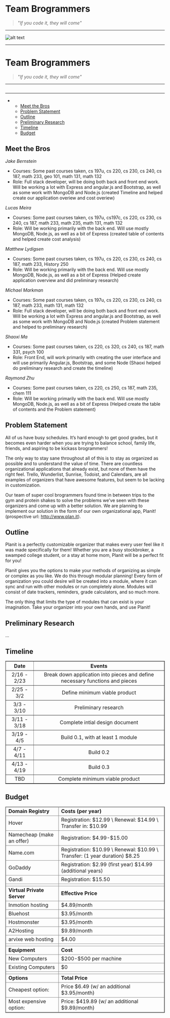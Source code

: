 # Team Brogrammers

> "*If you code it, they will come"*

---


![alt text](http://hsto.org/getpro/habr/comment_images/149/047/4eb/1490474ebb013d073ecd9c05c76b46dc.png)

---


<body class="markdown haroopad">
<h1 id="team-brogrammers"><a name="team-brogrammers" href="#team-brogrammers"></a>Team Brogrammers</h1><blockquote>
<p>"<em>If you code it, they will come"</em></p>
</blockquote><hr class="underscore"><p><img src="http://hsto.org/getpro/habr/comment_images/149/047/4eb/1490474ebb013d073ecd9c05c76b46dc.png" alt=""></p><hr class="underscore"><p class="toc" style="undefined"></p><ul>
<li><ul>
<li><span class="title">
<a href="#meet-the-bros" title="Meet the Bros">Meet the Bros</a>
</span>
<!--span class="number">
0
</span-->
</li>
<li><span class="title">
<a href="#problem-statement" title="Problem Statement">Problem Statement</a>
</span>
<!--span class="number">
1
</span-->
</li>
<li><span class="title">
<a href="#outline" title="Outline">Outline</a>
</span>
<!--span class="number">
2
</span-->
</li>
<li><span class="title">
<a href="#preliminary-research" title="Preliminary Research">Preliminary Research</a>
</span>
<!--span class="number">
3
</span-->
</li>
<li><span class="title">
<a href="#timeline" title="Timeline">Timeline</a>
</span>
<!--span class="number">
4
</span-->
</li>
<li><span class="title">
<a href="#budget" title="Budget">Budget</a>
</span>
<!--span class="number">
5
</span-->
</li>
</ul>
</li>

</ul>
<p></p><h2 id="meet-the-bros"><a name="meet-the-bros" href="#meet-the-bros"></a>Meet the Bros</h2><p><em class="underline">Jake Bernstein</em></p><ul>
<li>Courses:  Some past courses taken, cs 197u,  cs 220, cs 230, cs 240, cs 187, math 233, geo 101,  math 131, math 132</li><li>Role: Full stack developer, will be doing both back and front end work. Will be working a lot with Express and angular.js and Bootstrap, as well as some work with MongoDB and Node.js (created Timeline and helped create our application overiew and cost overiew)</li></ul><p><em class="underline">Lucas Meira</em></p><ul>
<li>Courses:  Some past courses taken, cs 197u, cs197c,  cs 220, cs 230, cs 240, cs 187, math 233, math 235, math 131, math 132</li><li>Role: Will be working primarily with the back end. Will use mostly MongoDB, Node.js, as well as a bit of Express (created table of contents and helped create cost analysis)</li></ul><p><em class="underline">Matthew Lydigsen</em></p><ul>
<li>Courses:  Some past courses taken, cs 197u,  cs 220, cs 230, cs 240, cs 187, math 233, History 250</li><li>Role: Will be working primarily with the back end. Will use mostly MongoDB, Node.js, as well as a bit of Express (Helped create application overview and did preliminary research)</li></ul><p><em class="underline">Michael Markman</em></p><ul>
<li>Courses:  Some past courses taken, cs 197u,  cs 220, cs 230, cs 240, cs 187, math 233,  math 131, math 132</li><li>Role: Full stack developer, will be doing both back and front end work. Will be working a lot with Express and angular.js and Bootstrap, as well as some work with MongoDB and Node.js (created Problem statement and helped to preliminary research)</li></ul><p><em class="underline">Shaoxi Ma</em></p><ul>
<li>Courses: Some past courses taken,  cs 220, cs 320, cs 240, cs 187, math 331,  psych 100</li><li>Role: Front End, will work primarily with creating the user interface and will use primarily Angular.js, Bootstrap, and some Node (Shaoxi helped do preliminary research and create the timeline)</li></ul><p><em class="underline">Raymond Zhu</em></p><ul>
<li>Courses:  Some past courses taken, cs 220, cs 250, cs 187, math 235,  chem 111</li><li>Role: Will be working primarily with the back end. Will use mostly MongoDB, Node.js, as well as a bit of Express (Helped create the table of contents and the Problem statement)</li></ul><h2 id="problem-statement"><a name="problem-statement" href="#problem-statement"></a>Problem Statement</h2><p>All of us have busy schedules. It’s hard enough to get good grades, but it becomes even harder when you are trying to balance school, family life, friends, and aspiring to be kickass brogrammers! </p><p>The only way to stay sane throughout all of this is to stay as organized as possible and to understand the value of time. There are countless organizational applications that already exist, but none of them have the right feel.  Trello, Wunderlist, Sunrise, Todoist,  and Calendars,  are all examples of  organizers that have  awesome features, but seem to be lacking in customization. </p><p>Our team of super cool brogrammers found time in between trips to the gym and protein shakes to solve the problems we’ve seen with these organizers and come up with a better solution.  We are planning to implement our solution in the form of our own organizational app, Planit! (prospective url: <a href="http://www.plan.it">http://www.plan.it</a>).</p><h2 id="outline"><a name="outline" href="#outline"></a>Outline</h2><p>Planit is a perfectly customizable organizer that makes every user feel like it was made specifically for them! Whether you are a busy stockbroker, a swamped college student, or a stay at home mom, Planit will be a perfect fit for you! </p><p>Planit gives you the options to make your methods of organizing as simple or complex as you like. We do this through modular planning! Every form of organization you could desire will be created into a module, where it can sync and run with other modules or run completely alone. Modules will consist of date trackers, reminders, grade calculators, and so much more. </p><p>The only thing that limits the type of modules that can exist is your imagination. Take your organizer into your own hands, and use Planit!</p><h2 id="preliminary-research"><a name="preliminary-research" href="#preliminary-research"></a>Preliminary Research</h2><p>...</p>

## Timeline

<table border align=center> 
  <tr>
    <th>Date</th>
    <th>Events</th>
  </tr>
  <tr align=center>
    <td>2/16 - 2/23</td>
    <td>Break down application into pieces and define necessary functions and pieces</td>
  </tr>
  <tr align=center>
    <td>2/25 - 3/2</td>
    <td>Define minimum viable product</td>
  </tr>
  <tr align=center>
    <td>3/3 - 3/10</td>
    <td>Preliminary research</td>
  </tr>
  <tr align=center>
    <td>3/11 - 3/18</td>
    <td>Complete intial design document</td>
  </tr>
  <tr align=center>
    <td>3/19 - 4/5</td>
    <td>Build 0.1, with at least 1 module</td>
  </tr>
  <tr align=center>
    <td>4/7 - 4/11</td>
    <td>Build 0.2</td>
  </tr>
  <tr align=center>
    <td>4/13 - 4/19</td>
    <td>Build 0.3</td>
  </tr>
  <tr align=center>
    <td>TBD</td>
    <td>Complete minimum viable product</td>
  </tr>
</table>


## Budget

<table border align="center">
<thead>
<td><strong>Domain Registry</strong></td>
<td><strong>Costs (per year)<em> </em></strong></td>
</tr>
<tr>
<td>Hover</td>
<td>Registration: $12.99 \ Renewal: $14.99 \ Transfer in: $10.99</td>
</tr>
<tr>
<td>Namecheap (make an offer)</td>
<td>Registration: $4.99-$15.00</td>
</tr>
<tr>
<td>Name.com</td>
<td>Registration: $10.99 \ Renewal: $10.99 \  Transfer: (1 year duration) $8.25</td>
</tr>
<tr>
<td>GoDaddy</td>
<td>Registration: $2.99 (first year) $14.99 (additional years)</td>
</tr>
<tr>
<td>Gandi</td>
<td>Registration: $15.50</td>
</tr>
<tr>
<td></td>
<td></td>
</tr>
<tr>
<td><strong>Virtual Private Server</strong></td>
<td><strong>Effective Price</strong></td>
</tr>
<tr>
<td>Inmotion hosting</td>
<td>$4.89/month</td>
</tr>
<tr>
<td>Bluehost</td>
<td>$3.95/month</td>
</tr>
<tr>
<td>Hostmonster</td>
<td>$3.95/month</td>
</tr>
<tr>
<td>A2Hosting</td>
<td>$9.89/month</td>
</tr>
<tr>
<td>arvixe web hosting</td>
<td>$4.00</td>
</tr>
<tr>
<td></td>
<td></td>
</tr>
<tr>
<td><strong>Equipment</strong></td>
<td><strong>Cost</strong></td>
</tr>
<tr>
<td>New Computers</td>
<td>$200-$500 per machine</td>
</tr>
<tr>
<td>Existing Computers</td>
<td>$0</td>
</tr>
<tr>
<td></td>
<td></td>
</tr>
<tr>
<td><strong>Options</strong></td>
<td><strong>Total Price</strong></td>
</tr>
<tr>
<td>Cheapest option:</td>
<td>Price $6.49 (w/ an additional $3.95/month)</td>
</tr>
<tr>
<td>Most expensive option:</td>
<td>Price: $419.89 (w/ an additional $9.89/month)</td>
</tr>
</tbody>
</table>
